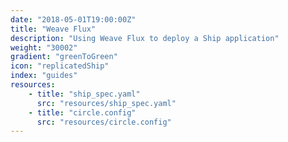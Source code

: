 ```yaml
---
date: "2018-05-01T19:00:00Z"
title: "Weave Flux"
description: "Using Weave Flux to deploy a Ship application"
weight: "30002"
gradient: "greenToGreen"
icon: "replicatedShip"
index: "guides"
resources:
    - title: "ship_spec.yaml"
      src: "resources/ship_spec.yaml"
    - title: "circle.config"
      src: "resources/circle.config"
---
```

